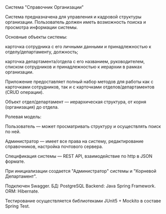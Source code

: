 Система "Справочник Организации"


Система предназначена для управления и кадровой структуры организации. 
Пользователь должен иметь возможность поиска и просмотра информации системы.

Основные объекты системы: 

карточка сотрудника с его личными данными и принадлежностью к отделу/департаменту, должность; 

карточка департамента/отдела с его названием, руководителем, списком сотрудников и принадлежностью к иерархии в рамках организации. 


Приложение предоставляет полный набор методов для работы как с карточками сотрудников, так и с карточками отделов/департаментов (CRUD операции).


Объект отдел/департамент — иерархическая структура, от корня (организация) до отдела. 



Ролевая модель:

Пользователь — может просматривать структуру и осуществлять поиск по ней.

Администратор — имеет все права на систему, редактирование справочников, настройка почтового сервера. 

Спецификация системы — REST API, взаимодействие по http в JSON формате. 

При инициализации создается "Администратор" системы и "Корневой Департамент".

Подключен Swagger.
БД: PostgreSQL
Backend: Java Spring Framework.
ORM: Hibernate.

Тестирование осуществляется библиотеками JUnit5 + Mockito в составе Spring Test.
